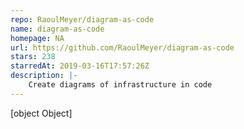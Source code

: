 ```yaml
---
repo: RaoulMeyer/diagram-as-code
name: diagram-as-code
homepage: NA
url: https://github.com/RaoulMeyer/diagram-as-code
stars: 238
starredAt: 2019-03-16T17:57:26Z
description: |-
    Create diagrams of infrastructure in code
---
```


[object Object]
